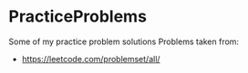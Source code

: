 # PracticeProblems
Some of my practice problem solutions
Problems taken from:
  - https://leetcode.com/problemset/all/
